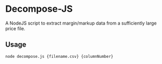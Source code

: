 # Decompose-JS
A NodeJS script to extract margin/markup data from a sufficiently large price file.

## Usage
`node decompose.js {filename.csv} {columnNumber}`
